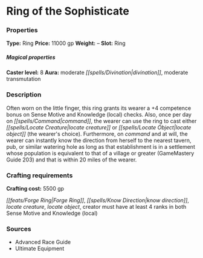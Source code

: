 ﻿---
Title: "Ring of the Sophisticate"
Type: "Ring"
Price: "11000 gp"
Weight: "–"
Slot: "Ring"
Caster level: "8"
Aura: "moderate divination, moderate transmutation"
Description: |
  "Often worn on the little finger, this ring grants its wearer a +4 competence bonus on Sense Motive and Knowledge (local) checks. Also, once per day on command, the wearer can use the ring to cast either _locate creature_ or _locate object_ (the wearer's choice). Furthermore, on command and at will, the wearer can instantly know the direction from herself to the nearest tavern, pub, or similar watering hole as long as that establishment is in a settlement whose population is equivalent to that of a village or greater (_GameMastery Guide_ 203) and that is within 20 miles of the wearer."
Crafting cost: "5500 gp"
Sources: "['Advanced Race Guide', 'Ultimate Equipment']"
---

# Ring of the Sophisticate

### Properties

**Type:** Ring **Price:** 11000 gp **Weight:** – **Slot:** Ring

##### Magical properties

**Caster level:** 8 **Aura:** moderate _[[spells/Divination|divination]]_, moderate transmutation

### Description

Often worn on the little finger, this ring grants its wearer a +4 competence bonus on Sense Motive and Knowledge (local) checks. Also, once per day on _[[spells/Command|command]]_, the wearer can use the ring to cast either _[[spells/Locate Creature|locate creature]]_ or _[[spells/Locate Object|locate object]]_ (the wearer's choice). Furthermore, on _command_ and at will, the wearer can instantly know the direction from herself to the nearest tavern, pub, or similar watering hole as long as that establishment is in a settlement whose population is equivalent to that of a village or greater (GameMastery Guide 203) and that is within 20 miles of the wearer.

### Crafting requirements

**Crafting cost:** 5500 gp

_[[feats/Forge Ring|Forge Ring]]_, _[[spells/Know Direction|know direction]]_, _locate creature_, _locate object_, creator must have at least 4 ranks in both Sense Motive and Knowledge (local)

### Sources

* Advanced Race Guide
* Ultimate Equipment